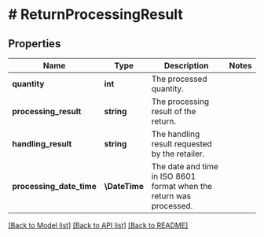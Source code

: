 # # ReturnProcessingResult

## Properties

Name | Type | Description | Notes
------------ | ------------- | ------------- | -------------
**quantity** | **int** | The processed quantity. |
**processing_result** | **string** | The processing result of the return. |
**handling_result** | **string** | The handling result requested by the retailer. |
**processing_date_time** | **\DateTime** | The date and time in ISO 8601 format when the return was processed. |

[[Back to Model list]](../../README.md#models) [[Back to API list]](../../README.md#endpoints) [[Back to README]](../../README.md)
